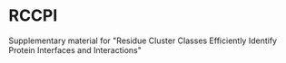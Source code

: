 # RCCPI
Supplementary material for "Residue Cluster Classes Efficiently Identify Protein Interfaces and Interactions"
